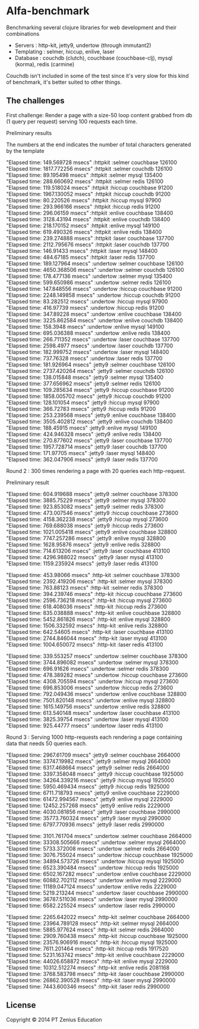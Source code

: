 # Alfa-benchmark

Benchmarking several clojure libraries for web development and their combinations  
- Servers : http-kit, jetty9, undertow (through immutant2)  
- Templating : selmer, hiccup, enlive, laser  
- Database : couchdb (clutch), couchbase (couchbase-clj), mysql (korma), redis (carmine)  

Couchdb isn't included in some of the test since it's very slow for this kind of benchmark, it's better suited to other things.

## The challenges

First challenge: Render a page with a size-50 loop content grabbed from db (1 query per request) serving 100 requests each time.  

Preliminary results  

The numbers at the end indicates the number of total characters generated by the template  

"Elapsed time: 149.569728 msecs"
:httpkit :selmer couchbase 126100  
"Elapsed time: 1817.772256 msecs"
:httpkit :selmer couchdb 126100  
"Elapsed time: 89.195498 msecs"
:httpkit :selmer mysql 135400  
"Elapsed time: 288.660692 msecs"
:httpkit :selmer redis 126100  
"Elapsed time: 119.518024 msecs"
:httpkit :hiccup couchbase 91200  
"Elapsed time: 1967.130052 msecs"
:httpkit :hiccup couchdb 91200  
"Elapsed time: 80.220526 msecs"
:httpkit :hiccup mysql 97900  
"Elapsed time: 293.966166 msecs"
:httpkit :hiccup redis 91200  
"Elapsed time: 296.06159 msecs"
:httpkit :enlive couchbase 138400  
"Elapsed time: 3128.43194 msecs"
:httpkit :enlive couchdb 138400  
"Elapsed time: 218.170152 msecs"
:httpkit :enlive mysql 149100  
"Elapsed time: 619.490326 msecs"
:httpkit :enlive redis 138400  
"Elapsed time: 239.274888 msecs"
:httpkit :laser couchbase 137700  
"Elapsed time: 2112.795676 msecs"
:httpkit :laser couchdb 137700  
"Elapsed time: 146.91433 msecs"
:httpkit :laser mysql 148400  
"Elapsed time: 484.67185 msecs"
:httpkit :laser redis 137700  
"Elapsed time: 189.127964 msecs"
:undertow :selmer couchbase 126100  
"Elapsed time: 4650.368506 msecs"
:undertow :selmer couchdb 126100  
"Elapsed time: 178.477136 msecs"
:undertow :selmer mysql 135400  
"Elapsed time: 599.650986 msecs"
:undertow :selmer redis 126100  
"Elapsed time: 147.848556 msecs"
:undertow :hiccup couchbase 91200  
"Elapsed time: 2248.149858 msecs"
:undertow :hiccup couchdb 91200  
"Elapsed time: 83.282512 msecs"
:undertow :hiccup mysql 97900  
"Elapsed time: 416.97739 msecs"
:undertow :hiccup redis 91200  
"Elapsed time: 347.89228 msecs"
:undertow :enlive couchbase 138400  
"Elapsed time: 3225.862584 msecs"
:undertow :enlive couchdb 138400  
"Elapsed time: 158.3948 msecs"
:undertow :enlive mysql 149100  
"Elapsed time: 695.036388 msecs"
:undertow :enlive redis 138400  
"Elapsed time: 266.711352 msecs"
:undertow :laser couchbase 137700  
"Elapsed time: 2598.4977 msecs"
:undertow :laser couchdb 137700  
"Elapsed time: 182.999752 msecs"
:undertow :laser mysql 148400  
"Elapsed time: 737.76328 msecs"
:undertow :laser redis 137700  
"Elapsed time: 181.926964 msecs"
:jetty9 :selmer couchbase 126100  
"Elapsed time: 2737.420264 msecs"
:jetty9 :selmer couchdb 126100  
"Elapsed time: 138.015848 msecs"
:jetty9 :selmer mysql 135400  
"Elapsed time: 377.656962 msecs"
:jetty9 :selmer redis 126100  
"Elapsed time: 109.285634 msecs"
:jetty9 :hiccup couchbase 91200  
"Elapsed time: 1858.005702 msecs"
:jetty9 :hiccup couchdb 91200  
"Elapsed time: 128.101054 msecs"
:jetty9 :hiccup mysql 97900  
"Elapsed time: 366.72783 msecs"
:jetty9 :hiccup redis 91200  
"Elapsed time: 253.239568 msecs"
:jetty9 :enlive couchbase 138400  
"Elapsed time: 3505.402812 msecs"
:jetty9 :enlive couchdb 138400  
"Elapsed time: 188.45915 msecs"
:jetty9 :enlive mysql 149100  
"Elapsed time: 424.946328 msecs"
:jetty9 :enlive redis 138400  
"Elapsed time: 270.877602 msecs"
:jetty9 :laser couchbase 137700  
"Elapsed time: 1957.728714 msecs"
:jetty9 :laser couchdb 137700  
"Elapsed time: 171.97705 msecs"
:jetty9 :laser mysql 148400  
"Elapsed time: 362.047906 msecs"
:jetty9 :laser redis 137700  
  
Round 2 : 300 times rendering a page with 20 queries each http-request.  
  
Preliminary result   

"Elapsed time: 604.919688 msecs"
:jetty9 :selmer couchbase 378300  
"Elapsed time: 3885.75229 msecs"
:jetty9 :selmer mysql 378300  
"Elapsed time: 923.853082 msecs"
:jetty9 :selmer redis 378300  
"Elapsed time: 473.007546 msecs"
:jetty9 :hiccup couchbase 273600  
"Elapsed time: 4158.362238 msecs"
:jetty9 :hiccup mysql 273600  
"Elapsed time: 769.688038 msecs"
:jetty9 :hiccup redis 273600  
"Elapsed time: 1021.005418 msecs"
:jetty9 :enlive couchbase 328800  
"Elapsed time: 7747.257286 msecs"
:jetty9 :enlive mysql 328800  
"Elapsed time: 1628.95876 msecs"
:jetty9 :enlive redis 328800  
"Elapsed time: 714.613206 msecs"
:jetty9 :laser couchbase 413100  
"Elapsed time: 4296.988022 msecs"
:jetty9 :laser mysql 413100  
"Elapsed time: 1159.235924 msecs"
:jetty9 :laser redis 413100  

"Elapsed time: 453.98066 msecs"
:http-kit :selmer couchbase 378300  
"Elapsed time: 2392.419206 msecs"
:http-kit :selmer mysql 378300  
"Elapsed time: 763.88123 msecs"
:http-kit :selmer redis 378300  
"Elapsed time: 394.239746 msecs"
:http-kit :hiccup couchbase 273600  
"Elapsed time: 2596.736218 msecs"
:http-kit :hiccup mysql 273600  
"Elapsed time: 618.408036 msecs"
:http-kit :hiccup redis 273600  
"Elapsed time: 835.038888 msecs"
:http-kit :enlive couchbase 328800  
"Elapsed time: 5452.861826 msecs"
:http-kit :enlive mysql 328800  
"Elapsed time: 1506.332592 msecs"
:http-kit :enlive redis 328800  
"Elapsed time: 642.54605 msecs"
:http-kit :laser couchbase 413100  
"Elapsed time: 2744.846044 msecs"
:http-kit :laser mysql 413100  
"Elapsed time: 1004.650072 msecs"
:http-kit :laser redis 413100    
  
"Elapsed time: 339.553257 msecs"
:undertow :selmer couchbase 378300  
"Elapsed time: 3744.896082 msecs"
:undertow :selmer mysql 378300  
"Elapsed time: 696.91626 msecs"
:undertow :selmer redis 378300  
"Elapsed time: 478.389282 msecs"
:undertow :hiccup couchbase 273600  
"Elapsed time: 4308.705594 msecs"
:undertow :hiccup mysql 273600  
"Elapsed time: 696.853006 msecs"
:undertow :hiccup redis 273600  
"Elapsed time: 792.049436 msecs"
:undertow :enlive couchbase 328800  
"Elapsed time: 7501.820148 msecs"
:undertow :enlive mysql 328800  
"Elapsed time: 1615.149756 msecs"
:undertow :enlive redis 328800  
"Elapsed time: 613.540148 msecs"
:undertow :laser couchbase 413100  
"Elapsed time: 3825.39754 msecs"
:undertow :laser mysql 413100  
"Elapsed time: 925.44777 msecs"
:undertow :laser redis 413100   

Round 3 : Serving 1000 http-requests each rendering a page containing data that needs 50 queries each.  

"Elapsed time: 2967.61709 msecs"
:jetty9 :selmer couchbase 2664000  
"Elapsed time: 33747.19982 msecs"
:jetty9 :selmer mysql 2664000  
"Elapsed time: 6317.468664 msecs"
:jetty9 :selmer redis 2664000  
"Elapsed time: 3397.358048 msecs"
:jetty9 :hiccup couchbase 1925000  
"Elapsed time: 34264.339216 msecs"
:jetty9 :hiccup mysql 1925000  
"Elapsed time: 5950.469434 msecs"
:jetty9 :hiccup redis 1925000  
"Elapsed time: 6711.718793 msecs"
:jetty9 :enlive couchbase 2229000  
"Elapsed time: 61472.994567 msecs"
:jetty9 :enlive mysql 2229000  
"Elapsed time: 12452.257268 msecs"
:jetty9 :enlive redis 2229000  
"Elapsed time: 4030.081856 msecs"
:jetty9 :laser couchbase 2990000  
"Elapsed time: 35773.760324 msecs"
:jetty9 :laser mysql 2990000  
"Elapsed time: 6797.770936 msecs"
:jetty9 :laser redis 2990000  

"Elapsed time: 3101.761704 msecs"
:undertow :selmer couchbase 2664000  
"Elapsed time: 33308.505666 msecs"
:undertow :selmer mysql 2664000  
"Elapsed time: 5733.372008 msecs"
:undertow :selmer redis 2664000  
"Elapsed time: 3076.755024 msecs"
:undertow :hiccup couchbase 1925000  
"Elapsed time: 34894.573726 msecs"
:undertow :hiccup mysql 1925000  
"Elapsed time: 6523.390484 msecs"
:undertow :hiccup redis 1925000  
"Elapsed time: 6502.167282 msecs"
:undertow :enlive couchbase 2229000  
"Elapsed time: 60882.702112 msecs"
:undertow :enlive mysql 2229000  
"Elapsed time: 11189.047124 msecs"
:undertow :enlive redis 2229000  
"Elapsed time: 5219.213244 msecs"
:undertow :laser couchbase 2990000  
"Elapsed time: 36787.511036 msecs"
:undertow :laser mysql 2990000  
"Elapsed time: 6582.225524 msecs"
:undertow :laser redis 2990000  
  
"Elapsed time: 2265.642022 msecs"
:http-kit :selmer couchbase 2664000  
"Elapsed time: 23964.789128 msecs"
:http-kit :selmer mysql 2664000  
"Elapsed time: 5885.977624 msecs"
:http-kit :selmer redis 2664000  
"Elapsed time: 2909.760438 msecs"
:http-kit :hiccup couchbase 1925000  
"Elapsed time: 23576.906916 msecs"
:http-kit :hiccup mysql 1925000  
"Elapsed time: 7611.201464 msecs"
:http-kit :hiccup redis 1917520  
"Elapsed time: 5231.163742 msecs"
:http-kit :enlive couchbase 2229000  
"Elapsed time: 44026.658872 msecs"
:http-kit :enlive mysql 2229000  
"Elapsed time: 10312.512274 msecs"
:http-kit :enlive redis 2081168  
"Elapsed time: 3768.583798 msecs"
:http-kit :laser couchbase 2990000  
"Elapsed time: 26862.390528 msecs"
:http-kit :laser mysql 2990000  
"Elapsed time: 7443.600346 msecs"
:http-kit :laser redis 2990000  
  
## License

Copyright © 2014 PT Zenius Education

